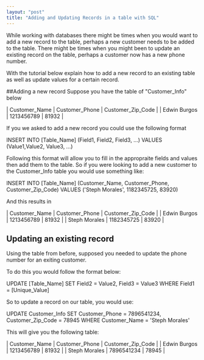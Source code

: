 ```yaml
---
layout: "post"
title: "Adding and Updating Records in a table with SQL"
---
```


While working with databases there might be times when you would want to add a new record to the table, perhaps a new customer needs to be added to the table. There might be times when you might been to update an existing record on the table, perhaps a customer now has a new phone number.

With the tutorial below explain how to add a new record to an existing table as well as update values for a certain record.

##Adding a new record
Suppose you have the table of "Customer_Info" below

| Customer_Name | Customer_Phone | Customer_Zip_Code |
| Edwin Burgos	| 1213456789	   | 81932			       |

If you we asked to add a new record you could use the following format

INSERT INTO [Table_Name]
(Field1, Field2, Field3, ...)
VALUES (Value1,Value2, Value3, ...)

Following this format will allow you to fill in the appropraite fields and values then add them to the table. So if you were looking to add a new customer to the Customer_Info table you would use something like:

INSERT INTO [Table_Name]
(Customer_Name, Customer_Phone, Customer_Zip_Code)
VALUES ('Steph Morales', 1182345725, 83920)

And this results in

| Customer_Name | Customer_Phone | Customer_Zip_Code |
| Edwin Burgos	| 1213456789	   | 81932			       |
| Steph Morales	| 1182345725	   | 83920	           |


## Updating an existing record
Using the table from before, supposed you needed to update the phone number for an exiting customer.

To do this you would follow the format below:

UPDATE [Table_Name]
SET Field2 = Value2, Field3 = Value3
WHERE Field1 = [Unique_Value]

So to update a record on our table, you would use:

UPDATE Customer_Info
SET Customer_Phone = 7896541234, Customer_Zip_Code = 78945
WHERE Customer_Name = 'Steph Morales'

This will give you the following table:

| Customer_Name | Customer_Phone | Customer_Zip_Code |
| Edwin Burgos	| 1213456789	   | 81932			       |
| Steph Morales	| 7896541234	   | 78945			       |
